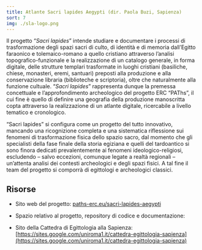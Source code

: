 ```yaml
---
title: Atlante Sacri lapides Aegypti (dir. Paola Buzi, Sapienza)
sort: 7
img: ./sla-logo.png
---
```


Il progetto “_Sacri lapides_” intende studiare e documentare i processi di trasformazione degli spazi sacri di culto, di identità e di memoria dall’Egitto faraonico e tolemaico-romano a quello cristiano attraverso l’analisi topografico-funzionale e la realizzazione di un catalogo generale, in forma digitale, delle strutture templari trasformate in luoghi cristiani (basiliche, chiese, monasteri, eremi, santuari) preposti alla produzione e alla conservazione libraria (biblioteche e scriptoria), oltre che naturalmente alla funzione cultuale. “_Sacri lapides_” rappresenta dunque la premessa concettuale e l’approfondimento archeologico del progetto ERC “PAThs”, il cui fine è quello di definire una geografia della produzione manoscritta copta attraverso la realizzazione di un atlante digitale, ricercabile a livello tematico e cronologico.

“Sacri lapides” si configura come un progetto del tutto innovativo, mancando una ricognizione completa e una sistematica riflessione sui fenomeni di trasformazione fisica dello spazio sacro, dal momento che gli specialisti della fase finale della storia egiziana e quelli del tardoantico si sono finora dedicati prevalentemente ai fenomeni ideologico-religiosi, escludendo – salvo eccezioni, comunque legate a realtà regionali – un’attenta analisi dei contesti archeologici e degli spazi fisici. A tal fine il team del progetto si comporrà di egittologi e archeologici classici.

## Risorse

- Sito web del progetto: [paths-erc.eu/sacri-lapides-aegypti](https://paths-erc.eu/sacri-lapides-aegypti/)

- Spazio relativo al progetto, repository di codice e documentazione:

- Sito della Cattedra di Egittologia alla Sapienza: [https://sites.google.com/uniroma1.it/cattedra-egittologia-sapienza](https://sites.google.com/uniroma1.it/cattedra-egittologia-sapienza)
